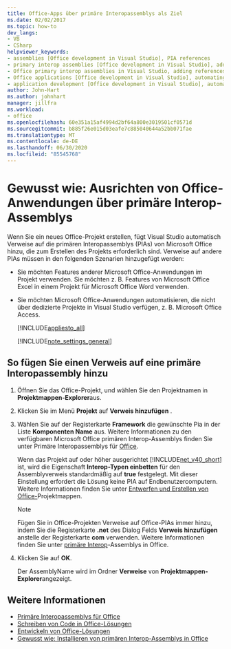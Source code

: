 ```yaml
---
title: Office-Apps über primäre Interopassemblys als Ziel
ms.date: 02/02/2017
ms.topic: how-to
dev_langs:
- VB
- CSharp
helpviewer_keywords:
- assemblies [Office development in Visual Studio], PIA references
- primary interop assemblies [Office development in Visual Studio], adding references to
- Office primary interop assemblies in Visual Studio, adding references to
- Office applications [Office development in Visual Studio], automating
- application development [Office development in Visual Studio], automating
author: John-Hart
ms.author: johnhart
manager: jillfra
ms.workload:
- office
ms.openlocfilehash: 60e351a15af4994d2bf64a800e3019501cf0571d
ms.sourcegitcommit: b885f26e015d03eafe7c885040644a52bb071fae
ms.translationtype: MT
ms.contentlocale: de-DE
ms.lasthandoff: 06/30/2020
ms.locfileid: "85545768"
---
```

# <a name="how-to-target-office-applications-through-primary-interop-assemblies"></a>Gewusst wie: Ausrichten von Office-Anwendungen über primäre Interop-Assemblys
  Wenn Sie ein neues Office-Projekt erstellen, fügt Visual Studio automatisch Verweise auf die primären Interopassemblys (PIAs) von Microsoft Office hinzu, die zum Erstellen des Projekts erforderlich sind. Verweise auf andere PIAs müssen in den folgenden Szenarien hinzugefügt werden:

- Sie möchten Features anderer Microsoft Office-Anwendungen im Projekt verwenden. Sie möchten z. B. Features von Microsoft Office Excel in einem Projekt für Microsoft Office Word verwenden.

- Sie möchten Microsoft Office-Anwendungen automatisieren, die nicht über dedizierte Projekte in Visual Studio verfügen, z. B. Microsoft Office Access.

  [!INCLUDE[appliesto_all](../vsto/includes/appliesto-all-md.md)]

  [!INCLUDE[note_settings_general](../sharepoint/includes/note-settings-general-md.md)]

## <a name="to-add-a-reference-to-a-primary-interop-assembly"></a>So fügen Sie einen Verweis auf eine primäre Interopassembly hinzu

1. Öffnen Sie das Office-Projekt, und wählen Sie den Projektnamen in **Projektmappen-Explorer**aus.

2. Klicken Sie im Menü **Projekt** auf **Verweis hinzufügen** .

3. Wählen Sie auf der Registerkarte **Framework** die gewünschte Pia in der Liste **Komponenten Name** aus. Weitere Informationen zu den verfügbaren Microsoft Office primären Interop-Assemblys finden Sie unter Primäre Interopassemblys für [Office](../vsto/office-primary-interop-assemblies.md).

     Wenn das Projekt auf oder höher ausgerichtet [!INCLUDE[net_v40_short](../sharepoint/includes/net-v40-short-md.md)] ist, wird die Eigenschaft **Interop-Typen einbetten** für den Assemblyverweis standardmäßig auf **true** festgelegt. Mit dieser Einstellung erfordert die Lösung keine PIA auf Endbenutzercomputern. Weitere Informationen finden Sie unter [Entwerfen und Erstellen von Office-](../vsto/designing-and-creating-office-solutions.md)Projektmappen.

    > [!NOTE]
    > Fügen Sie in Office-Projekten Verweise auf Office-PIAs immer hinzu, indem Sie die Registerkarte **.net** des Dialog Felds **Verweis hinzufügen** anstelle der Registerkarte **com** verwenden. Weitere Informationen finden Sie unter [primäre Interop](../vsto/office-primary-interop-assemblies.md)-Assemblys in Office.

4. Klicken Sie auf **OK**.

     Der AssemblyName wird im Ordner **Verweise** von **Projektmappen-Explorer**angezeigt.

## <a name="see-also"></a>Weitere Informationen
- [Primäre Interopassemblys für Office](../vsto/office-primary-interop-assemblies.md)
- [Schreiben von Code in Office-Lösungen](../vsto/writing-code-in-office-solutions.md)
- [Entwickeln von Office-Lösungen](../vsto/developing-office-solutions.md)
- [Gewusst wie: Installieren von primären Interop-Assemblys in Office](../vsto/how-to-install-office-primary-interop-assemblies.md)
